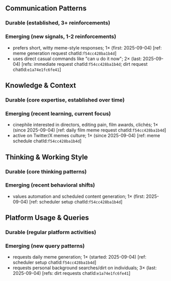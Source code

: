 ## Communication Patterns
### Durable (established, 3+ reinforcements)

### Emerging (new signals, 1-2 reinforcements)
- prefers short, witty meme-style responses; 1× (first: 2025-09-04) [ref: meme generation request chatId:`f54cc428ba1b4d`]
- uses direct casual commands like "can u do it now"; 2× (last: 2025-09-04) [refs: immediate request chatId:`f54cc428ba1b4d`; dirt request chatId:`e1a74e1fc6fe41`]

## Knowledge & Context
### Durable (core expertise, established over time)

### Emerging (recent learning, current focus)
- cinephile interested in directors, editing pain, film awards, clichés; 1× (since 2025-09-04) [ref: daily film meme request chatId:`f54cc428ba1b4d`]
- active on Twitter/X memes culture; 1× (since 2025-09-04) [ref: meme schedule chatId:`f54cc428ba1b4d`]

## Thinking & Working Style
### Durable (core thinking patterns)

### Emerging (recent behavioral shifts)
- values automation and scheduled content generation; 1× (first: 2025-09-04) [ref: scheduler setup chatId:`f54cc428ba1b4d`]

## Platform Usage & Queries
### Durable (regular platform activities)

### Emerging (new query patterns)
- requests daily meme generation; 1× (started: 2025-09-04) [ref: scheduler setup chatId:`f54cc428ba1b4d`]
- requests personal background searches/dirt on individuals; 3× (last: 2025-09-04) [refs: dirt requests chatId:`e1a74e1fc6fe41`]